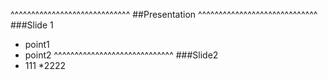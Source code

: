 ^^^^^^^^^^^^^^^^^^^^^^^^^^^^^
##Presentation
^^^^^^^^^^^^^^^^^^^^^^^^^^^^^
###Slide 1
* point1
* point2
^^^^^^^^^^^^^^^^^^^^^^^^^^^^^
###Slide2
* 111
*2222


